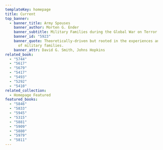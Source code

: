 ```yaml
---
templateKey: homepage
title: Current
top_banner:
  - banner_title: Army Spouses
    banner_author: Morten G. Ender
    banner_subtitle: Military Families during the Global War on Terror
    banner_id: "5923"
    banner_quote: Theoretically-driven but rooted in the experiences and narratives
      of military families.
    banner_attr: David G. Smith, Johns Hopkins
related_book:
  - "5744"
  - "5617"
  - "5679"
  - "5417"
  - "5493"
  - "5292"
  - "5410"
related_collection:
  - Homepage Featured
featured_books:
  - "5846"
  - "5833"
  - "5945"
  - "5315"
  - "5881"
  - "5909"
  - "5880"
  - "5979"
  - "5811"
---
```

